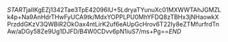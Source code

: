 $START$jaIIKgEZj1342Tae3TpE42096lU+5LdryaTYunuXc01MXWWTAhJGMZLk4p+Na9AnHdrTHwFyUCA9tk/MdxYOPPLPU0MhYFDQ8zTBHx3jNHaowkXPrzddGKzV3QWBiR2OkOax4ntLirK2uf6eAUpGcHrov6T22Iy8eZTMfurfrdTnAw/aDGy58Ze9Ug1DJFD/B4W0CDvv6pN1iuS7/ms+Pg==$END$